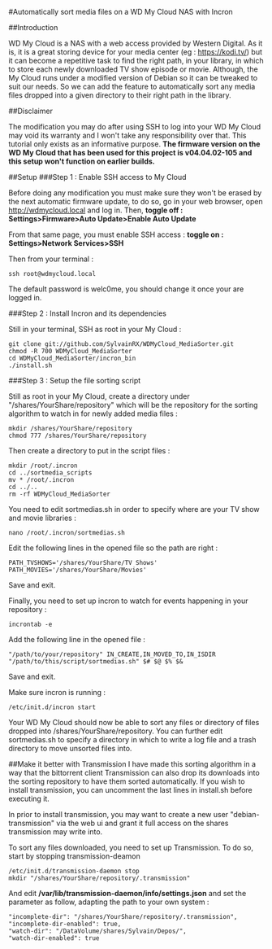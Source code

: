 #Automatically sort media files on a WD My Cloud NAS with Incron

##Introduction

WD My Cloud is a NAS with a web access provided by Western Digital.
As it is, it is a great storing device for your media center
(eg : https://kodi.tv/) but it can become a repetitive task to find
the right path, in your library, in which to store each newly
downloaded TV show episode or movie. Although, the My Cloud runs
under a modified version of Debian so it can be tweaked to suit
our needs. So we can add the feature to automatically sort any
media files dropped into a given directory to their right path in
the library.


##Disclaimer

The modification you may do after using SSH to log into your WD My
Cloud may void its warranty and I won't take any responsibility
over that. This tutorial only exists as an informative purpose.
<b>The firmware version on the WD My Cloud that has been used for
this project is v04.04.02-105 and this setup won't function on
earlier builds.</b>


##Setup
###Step 1 : Enable SSH access to My Cloud

Before doing any modification you must make sure they won't be erased by the next automatic firmware update, to do so, go in your web browser, open http://wdmycloud.local and log in. Then, <b>toggle off : Settings>Firmware>Auto Update>Enable Auto Update </b>

From that same page, you must enable SSH access :
<b>toggle on : Settings>Network Services>SSH</b>

Then from your terminal : 
```
ssh root@wdmycloud.local
```
The default password is welc0me, you should change it once your are logged in.


###Step 2 : Install Incron and its dependencies

Still in your terminal, SSH as root in your My Cloud :
```
git clone git://github.com/SylvainRX/WDMyCloud_MediaSorter.git
chmod -R 700 WDMyCloud_MediaSorter
cd WDMyCloud_MediaSorter/incron_bin
./install.sh
```


###Step 3 : Setup the file sorting script

Still as root in your My Cloud, create a directory under "/shares/YourShare/repository" which will be the repository for the sorting algorithm to watch in for newly added media files :
```
mkdir /shares/YourShare/repository
chmod 777 /shares/YourShare/repository
```


Then create a directory to put in the script files :
```
mkdir /root/.incron
cd ../sortmedia_scripts
mv * /root/.incron
cd ../..
rm -rf WDMyCloud_MediaSorter
```


You need to edit sortmedias.sh in order to specify where are your TV show and movie libraries :
```
nano /root/.incron/sortmedias.sh
```
Edit the following lines in the opened file so the path are right :
```
PATH_TVSHOWS='/shares/YourShare/TV Shows'
PATH_MOVIES='/shares/YourShare/Movies'
```
Save and exit.


Finally, you need to set up incron to watch for events happening in your repository :
```
incrontab -e
```
Add the following line in the opened file :
```
"/path/to/your/repository" IN_CREATE,IN_MOVED_TO,IN_ISDIR "/path/to/this/script/sortmedias.sh" $# $@ $% $&
```
Save and exit.


Make sure incron is running :
```
/etc/init.d/incron start
```

Your WD My Cloud should now be able to sort any files or directory of files dropped into /shares/YourShare/repository. You can further edit sortmedias.sh to specify a directory in which to write a log file and a trash directory to move unsorted files into.


##Make it better with Transmission
I have made this sorting algorithm in a way that the bittorrent client Transmission can also drop its downloads into the sorting repository to have them sorted automatically. If you wish to install transmission, you can uncomment the last lines in install.sh before executing it.

In prior to install transmission, you may want to create a new user "debian-transmission" via the web ui and grant it full access on the shares transmission may write into.

To sort any files downloaded, you need to set up Transmission. To do so, start by stopping transmission-deamon 
```
/etc/init.d/transmission-daemon stop
mkdir "/shares/YourShare/repository/.transmission"
```
And edit <b>/var/lib/transmission-daemon/info/settings.json</b> and set the parameter as follow, adapting the path to your own system :
```
"incomplete-dir": "/shares/YourShare/repository/.transmission",
"incomplete-dir-enabled": true,
"watch-dir": "/DataVolume/shares/Sylvain/Depos/",
"watch-dir-enabled": true
```
